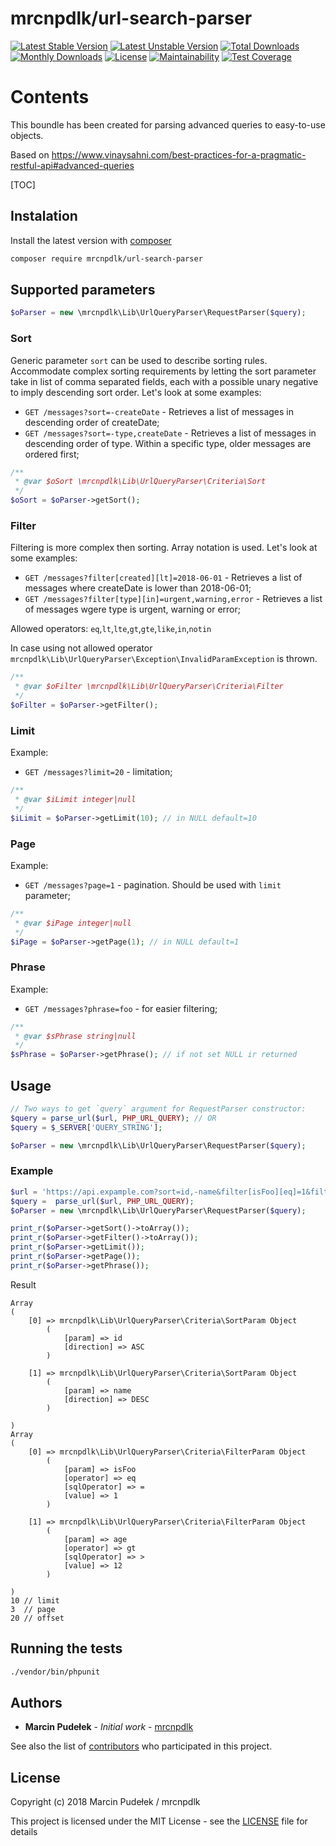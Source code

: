 # mrcnpdlk/url-search-parser
[![Latest Stable Version](https://img.shields.io/github/release/mrcnpdlk/url-search-parser.svg)](https://packagist.org/packages/mrcnpdlk/url-search-parser)
[![Latest Unstable Version](https://poser.pugx.org/mrcnpdlk/url-search-parser/v/unstable.png)](https://packagist.org/packages/mrcnpdlk/url-search-parser)
[![Total Downloads](https://img.shields.io/packagist/dt/mrcnpdlk/url-search-parser.svg)](https://packagist.org/packages/mrcnpdlk/url-search-parser)
[![Monthly Downloads](https://img.shields.io/packagist/dm/mrcnpdlk/url-search-parser.svg)](https://packagist.org/packages/mrcnpdlk/url-search-parser)
[![License](https://img.shields.io/packagist/l/mrcnpdlk/url-search-parser.svg)](https://packagist.org/packages/mrcnpdlk/url-search-parser)
[![Maintainability](https://api.codeclimate.com/v1/badges/1a6d8d8239a0ff24b507/maintainability)](https://codeclimate.com/github/mrcnpdlk/url-search-parser/maintainability)
[![Test Coverage](https://api.codeclimate.com/v1/badges/1a6d8d8239a0ff24b507/test_coverage)](https://codeclimate.com/github/mrcnpdlk/url-search-parser/test_coverage)

# Contents

This boundle has been created for parsing advanced queries to easy-to-use objects. 

Based on https://www.vinaysahni.com/best-practices-for-a-pragmatic-restful-api#advanced-queries

[TOC]


## Instalation

Install the latest version with [composer](https://packagist.org/packages/mrcnpdlk/teryt-api)
```bash
composer require mrcnpdlk/url-search-parser
```
## Supported parameters

```php
$oParser = new \mrcnpdlk\Lib\UrlQueryParser\RequestParser($query); 
```

### Sort

Generic parameter `sort` can be used to describe sorting rules. Accommodate complex sorting requirements by letting the sort parameter take in list of comma separated fields, each with a possible unary negative to imply descending sort order. Let's look at some examples: 

- `GET /messages?sort=-createDate` - Retrieves a list of messages in descending order of createDate;
- `GET /messages?sort=-type,createDate` - Retrieves a list of messages in descending order of type. Within a specific type, older messages are ordered first;

```php
/**
 * @var $oSort \mrcnpdlk\Lib\UrlQueryParser\Criteria\Sort
 */
$oSort = $oParser->getSort();
```

### Filter

Filtering is more complex then sorting. Array notation is used. Let's look at some examples: 

- `GET /messages?filter[created][lt]=2018-06-01` - Retrieves a list of messages where createDate is lower than 2018-06-01;
- `GET /messages?filter[type][in]=urgent,warning,error` - Retrieves a list of messages wgere type is urgent, warning or error;

Allowed operators: `eq`,`lt`,`lte`,`gt`,`gte`,`like`,`in`,`notin`

In case using not allowed operator `mrcnpdlk\Lib\UrlQueryParser\Exception\InvalidParamException` is thrown.

```php
/**
 * @var $oFilter \mrcnpdlk\Lib\UrlQueryParser\Criteria\Filter
 */
$oFilter = $oParser->getFilter();
```

### Limit

Example:

- `GET /messages?limit=20` - limitation;

```php
/**
 * @var $iLimit integer|null
 */
$iLimit = $oParser->getLimit(10); // in NULL default=10
```

### Page

Example:

- `GET /messages?page=1` - pagination. Should be used with `limit` parameter;

```php
/**
 * @var $iPage integer|null
 */
$iPage = $oParser->getPage(1); // in NULL default=1
```

### Phrase

Example:

- `GET /messages?phrase=foo` - for easier filtering;

```php
/**
 * @var $sPhrase string|null
 */
$sPhrase = $oParser->getPhrase(); // if not set NULL ir returned
```

## Usage

```php
// Two ways to get `query` argument for RequestParser constructor:
$query = parse_url($url, PHP_URL_QUERY); // OR
$query = $_SERVER['QUERY_STRING'];

$oParser = new \mrcnpdlk\Lib\UrlQueryParser\RequestParser($query); 
```



### Example

```php
$url = 'https://api.expample.com?sort=id,-name&filter[isFoo][eq]=1&filter[age][gt]=12&page=3&limit=10&offset=20';
$query =  parse_url($url, PHP_URL_QUERY);
$oParser = new \mrcnpdlk\Lib\UrlQueryParser\RequestParser($query);

print_r($oParser->getSort()->toArray());
print_r($oParser->getFilter()->toArray());
print_r($oParser->getLimit());
print_r($oParser->getPage());
print_r($oParser->getPhrase());
```

Result

```cassandra
Array
(
    [0] => mrcnpdlk\Lib\UrlQueryParser\Criteria\SortParam Object
        (
            [param] => id
            [direction] => ASC
        )

    [1] => mrcnpdlk\Lib\UrlQueryParser\Criteria\SortParam Object
        (
            [param] => name
            [direction] => DESC
        )

)
Array
(
    [0] => mrcnpdlk\Lib\UrlQueryParser\Criteria\FilterParam Object
        (
            [param] => isFoo
            [operator] => eq
            [sqlOperator] => =
            [value] => 1
        )

    [1] => mrcnpdlk\Lib\UrlQueryParser\Criteria\FilterParam Object
        (
            [param] => age
            [operator] => gt
            [sqlOperator] => >
            [value] => 12
        )

)
10 // limit
3  // page
20 // offset
```



## Running the tests

```bash
./vendor/bin/phpunit
```

## Authors

* **Marcin Pudełek** - *Initial work* - [mrcnpdlk](https://github.com/mrcnpdlk)

See also the list of [contributors](https://github.com/mrcnpdlk/url-search-parser/graphs/contributors) who participated in this project.

## License

Copyright (c) 2018 Marcin Pudełek / mrcnpdlk

This project is licensed under the MIT License - see the [LICENSE](https://github.com/mrcnpdlk/url-search-parser/blob/master/LICENSE) file for details
